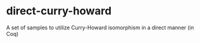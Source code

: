 # direct-curry-howard
A set of samples to utilize Curry-Howard isomorphism in a direct manner (in Coq)
